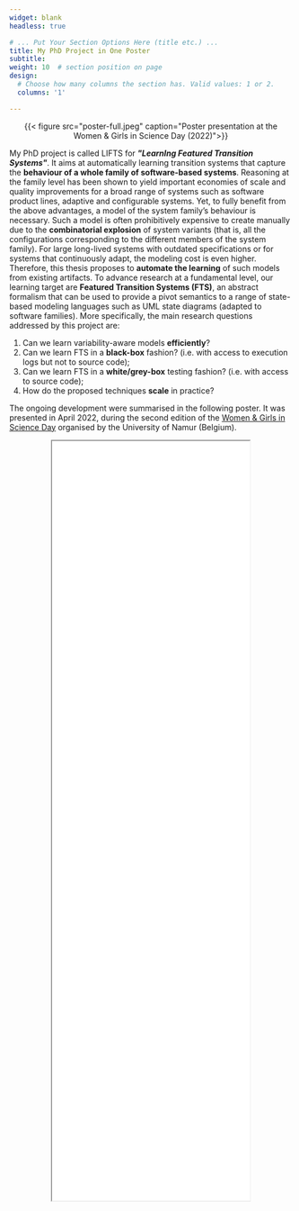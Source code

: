 ```yaml
---
widget: blank
headless: true

# ... Put Your Section Options Here (title etc.) ...
title: My PhD Project in One Poster
subtitle:
weight: 10  # section position on page
design:
  # Choose how many columns the section has. Valid values: 1 or 2.
  columns: '1'

---
```


<center>{{< figure src="poster-full.jpeg" caption="Poster presentation at the Women & Girls in Science Day (2022)">}}</center>

My PhD project is called LIFTS for **_"LearnIng Featured Transition Systems"_**. It aims at automatically learning transition systems that capture the **behaviour of a whole family of software-based systems**. Reasoning at the family level has been shown to yield important economies of scale and quality improvements for a broad range of systems such as software product lines, adaptive and configurable systems. Yet, to fully benefit from the above advantages, a model of the system family’s behaviour is necessary. Such a model is often prohibitively expensive to create manually due to the **combinatorial explosion** of system variants (that is, all the configurations corresponding to the different members of the system family). For large long-lived systems with outdated specifications or for systems that continuously adapt, the modeling cost is even higher. Therefore, this thesis proposes to **automate the learning** of such models from existing artifacts. To advance research at a fundamental level, our learning target are **Featured Transition Systems (FTS)**, an abstract formalism that can be used to provide a pivot semantics to a range of state-based modeling languages such as UML state diagrams (adapted to software families). More specifically, the main research questions addressed by this project are:

1. Can we learn variability-aware models **efficiently**?
2. Can we learn FTS in a **black-box** fashion? (i.e. with access to execution logs but not to source code);
3. Can we learn FTS in a **white/grey-box** testing fashion? (i.e. with access to source code);
4. How do the proposed techniques **scale** in practice?

The ongoing development were summarised in the following poster. It was presented in April 2022, during the second edition of the [Women & Girls in Science Day](https://wgis.unamur.be/) organised by the University of Namur (Belgium).

<center><iframe src="/uploads/poster.pdf" width="70%" height="1350px"></center>
